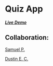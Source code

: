 # Quiz App
***[Live Demo](https://s-poveda.github.io/quiz-app/)***
## Collaboration:
[Samuel P.](https://github.com/s-poveda)

[Dustin E. C.](https://github.com/Dustin1386)
